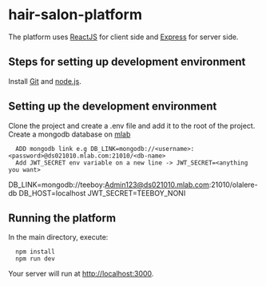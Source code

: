 # hair-salon-platform

The platform uses [ReactJS](http://reactjs.org) for client side and [Express](http://expressjs.com) for server side.

##	Steps for setting up development environment
Install [Git](http://git-scm.com) and [node.js](http://nodejs.org).

##	Setting up the development environment
Clone the project and create a .env file and add it to the root of the project.
Create a mongodb database on [mlab](http://mlab.com)

      ADD mongodb link e.g DB_LINK=mongodb://<username>:<password>@ds021010.mlab.com:21010/<db-name>
      Add JWT_SECRET env variable on a new line -> JWT_SECRET=<anything you want> 



DB_LINK=mongodb://teeboy:Admin123@ds021010.mlab.com:21010/olalere-db
DB_HOST=localhost
JWT_SECRET=TEEBOY_NONI

## Running the platform

In the main directory, execute:

      npm install
      npm run dev

Your server will run at [http://localhost:3000](http://localhost:3000).
